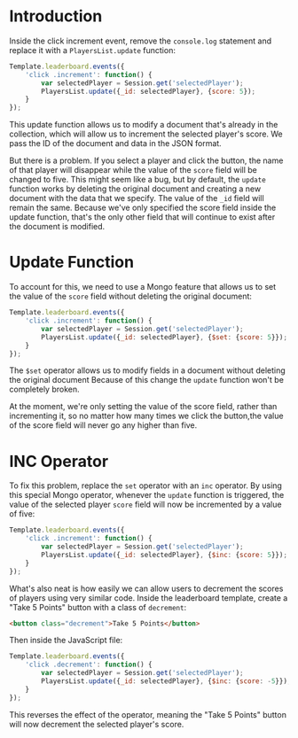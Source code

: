 # Introduction

Inside the click increment event, remove the `console.log` statement and replace it with a `PlayersList.update` function:

```js
Template.leaderboard.events({
	'click .increment': function() {
		var selectedPlayer = Session.get('selectedPlayer');
		PlayersList.update({_id: selectedPlayer}, {score: 5});
	}
});
```

This update function allows us to modify a document that's already in the collection, which will allow us to increment the selected player's score. We pass the ID of the document and data in the JSON format.

But there is a problem. If you select a player and click the button, the name of that player will disappear while the value of the `score` field will be changed to five. This might seem like a bug, but by default, the `update` function works by deleting the original document and creating a new document with the data that we specify. The value of the `_id` field will remain the same. Because we've only specified the score field inside the update function, that's the only other field that will continue to exist after the document is modified.

# Update Function

To account for this, we need to use a Mongo feature that allows us to set the value of the `score` field without deleting the original document:

```js
Template.leaderboard.events({
	'click .increment': function() {
		var selectedPlayer = Session.get('selectedPlayer');
		PlayersList.update({_id: selectedPlayer}, {$set: {score: 5}});
	}
});
```

The `$set` operator allows us to modify fields in a document without deleting the original document Because of this change the `update` function won't be completely broken.

At the moment, we're only setting the value of the score field, rather than incrementing it, so no matter how many times we click the button,the value of the score field will never go any higher than five.

# INC Operator

To fix this problem, replace the `set` operator with an `inc` operator. By using this special Mongo operator, whenever the `update` function is triggered, the value of the selected player `score` field will now be incremented by a value of five:

```js
Template.leaderboard.events({
	'click .increment': function() {
		var selectedPlayer = Session.get('selectedPlayer');
		PlayersList.update({_id: selectedPlayer}, {$inc: {score: 5}});
	}
});
```

What's also neat is how easily we can allow users to decrement the scores of players using very similar code. Inside the leaderboard template, create a "Take 5 Points" button with a class of `decrement`:

```html
<button class="decrement">Take 5 Points</button>
```

Then inside the JavaScript file:

```js
Template.leaderboard.events({
	'click .decrement': function() {
		var selectedPlayer = Session.get('selectedPlayer');
		PlayersList.update({_id: selectedPlayer}, {$inc: {score: -5}});
	}
});
```

This reverses the effect of the operator, meaning the "Take 5 Points" button will now decrement the selected player's score.